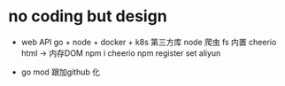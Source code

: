 # no coding but design

- web API
  go + node + docker + k8s
  第三方库
  node 爬虫
  fs 内置 cheerio  html -> 内存DOM
  npm i cheerio
  npm register set aliyun

- go mod 跟加github 化